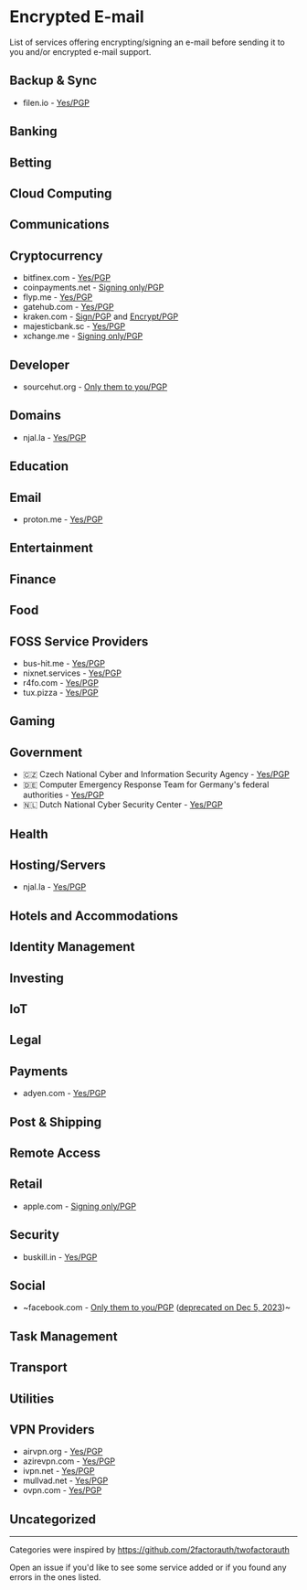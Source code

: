# Encrypted E-mail

List of services offering encrypting/signing an e-mail before sending it to you and/or encrypted e-mail support.

## Backup & Sync

 - filen.io - [Yes/PGP](https://filen.io/pgp)

## Banking

## Betting

## Cloud Computing

## Communications

## Cryptocurrency

 - bitfinex.com - [Yes/PGP](https://www.bitfinex.com/security-policy/)
 - coinpayments.net - [Signing only/PGP](https://www.coinpayments.net/help-signed-emails)
 - flyp.me - [Yes/PGP](https://holytransaction.com/security/fra.txt)
 - gatehub.com - [Yes/PGP](https://support.gatehub.net/hc/en-us/articles/360021238114-GPG-PGP-Encryption-Support)
 - kraken.com - [Sign/PGP](https://www.kraken.com/en-us/features/security/pgp) and [Encrypt/PGP](https://support.kraken.com/hc/en-us/articles/360001473506-How-can-I-contact-your-support-team-using-PGP-GPG-email-encryption-)
 - majesticbank.sc - [Yes/PGP](https://majesticbank.sc/contact-us)
 - xchange.me - [Signing only/PGP](https://xchange.me/pgp.txt)

## Developer

 - sourcehut.org - [Only them to you/PGP](https://sourcehut.org/blog/2020-03-04-when-you-lose-2fa/)

## Domains

 - njal.la - [Yes/PGP](https://njal.la/faq/)

## Education

## Email

 - proton.me - [Yes/PGP](https://api.protonmail.ch/pks/lookup?op=get&search=contact@proton.me)

## Entertainment

## Finance

## Food

## FOSS Service Providers

 - bus-hit.me - [Yes/PGP](https://austinhuang.me/#contact-me)
 - nixnet.services - [Yes/PGP](https://nixnet.services/contact/)
 - r4fo.com - [Yes/PGP](https://r4fo.com/contact/)
 - tux.pizza - [Yes/PGP](https://tux.pizza/about/#-contact)

## Gaming

## Government

- 🇨🇿 Czech National Cyber and Information Security Agency - [Yes/PGP](https://nukib.gov.cz/en/contacts/pgp/)
- 🇩🇪 Computer Emergency Response Team for Germany's federal authorities - [Yes/PGP](https://www.bsi.bund.de/EN/Themen/Unternehmen-und-Organisationen/Cyber-Sicherheitslage/Reaktion/CERT-Bund/Kontakt/kontakt.html)
- 🇳🇱 Dutch National Cyber Security Center - [Yes/PGP](https://english.ncsc.nl/contact/pgp-key)

## Health

## Hosting/Servers

 - njal.la - [Yes/PGP](https://njal.la/faq/)

## Hotels and Accommodations

## Identity Management

## Investing

## IoT

## Legal

## Payments

 - adyen.com - [Yes/PGP](https://www.adyen.com/pgp)

## Post & Shipping

## Remote Access

## Retail

 - apple.com - [Signing only/PGP](https://support.apple.com/en-us/HT201214)

## Security

 - buskill.in - [Yes/PGP](https://www.buskill.in/contact/)

## Social

 - ~facebook.com - [Only them to you/PGP](https://facebook.com/notes/799875270786391/) ([deprecated on Dec 5, 2023](https://joltmailer.com/facebook-ends-pgp-encrypted-emails-support/))~

## Task Management

## Transport

## Utilities

## VPN Providers

 - airvpn.org - [Yes/PGP](https://airvpn.org/contact/)
 - azirevpn.com - [Yes/PGP](https://www.azirevpn.com/pgp)
 - ivpn.net - [Yes/PGP](https://www.ivpn.net/contactus/)
 - mullvad.net - [Yes/PGP](https://mullvad.net/en/help/using-encrypted-email/)
 - ovpn.com - [Yes/PGP](https://www.ovpn.com/en/contact)

## Uncategorized

---

Categories were inspired by https://github.com/2factorauth/twofactorauth

Open an issue if you'd like to see some service added or if you found any errors in the ones listed.
